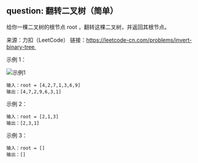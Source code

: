 ## question: 翻转二叉树（简单）

给你一棵二叉树的根节点 root ，翻转这棵二叉树，并返回其根节点。

来源：力扣（LeetCode）
链接：https://leetcode-cn.com/problems/invert-binary-tree 

示例 1：

![示例1](https://assets.leetcode.com/uploads/2021/03/14/invert1-tree.jpg)
```text
输入：root = [4,2,7,1,3,6,9]
输出：[4,7,2,9,6,3,1]
```

示例 2：
```text
输入：root = [2,1,3]
输出：[2,3,1]
```

示例 3：
```text
输入：root = []
输出：[]
```
